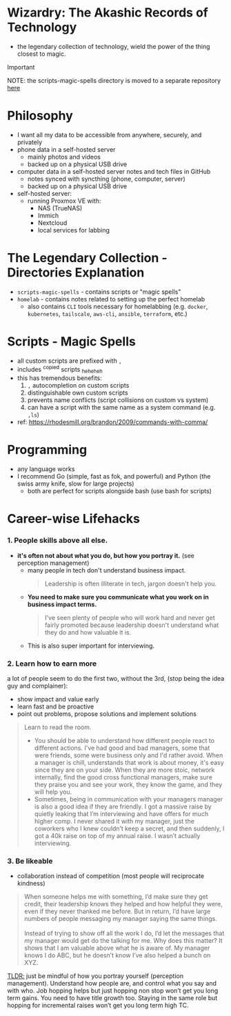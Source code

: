 <!--
title: Wizardry - The Legendary Collection of Technology
date: 2024-01-23-2357 (January 23, 2024 11:57 PM)
tags:
- Technology
- The Start
- Legendary Wizardry
- Wizardry
description: The legendary collection of technology, wield the power of the thing closest to magic.
-->

# Wizardry: The Akashic Records of Technology
- the legendary collection of technology, wield the power of the thing closest to magic.
> [!IMPORTANT]
> NOTE: the scripts-magic-spells directory is moved to a separate repository [here](https://github.com/ejsadiarin/scripts-magic-spells)

# Philosophy
- I want all my data to be accessible from anywhere, securely, and privately
- phone data in a self-hosted server
  - mainly photos and videos
  - backed up on a physical USB drive
- computer data in a self-hosted server notes and tech files in GitHub
  - notes synced with syncthing (phone, computer, server)
  - backed up on a physical USB drive
- self-hosted server:
  - running Proxmox VE with:
    - NAS (TrueNAS)
    - Immich
    - Nextcloud
    - local services for labbing

# The Legendary Collection - Directories Explanation
- `scripts-magic-spells` - contains scripts or "magic spells"
- `homelab` - contains notes related to setting up the perfect homelab 
  - also contains `CLI` tools necessary for homelabbing (e.g. `docker`, `kubernetes`, `tailscale`, `aws-cli`, `ansible`, `terraform`, etc.)

# Scripts - Magic Spells
- all custom scripts are prefixed with `,`
 - includes <sup>copied</sup> scripts <sub>heheheh</sub>
- this has tremendous benefits:
  1. `,` autocompletion on custom scripts
  2. distinguishable own custom scripts
  3. prevents name conflicts (script collisions on custom vs system)
  4. can have a script with the same name as a system command (e.g. `,ls`)
- ref: https://rhodesmill.org/brandon/2009/commands-with-comma/

# Programming
- any language works
- I recommend Go (simple, fast as fok, and powerful) and Python (the swiss army knife, slow for large projects)
  - both are perfect for scripts alongside bash (use bash for scripts)

# Career-wise Lifehacks
### 1. People skills above all else.
- **it's often not about what you do, but how you portray it.** (see perception management)
  - many people in tech don't understand business impact.
    > Leadership is often illiterate in tech, jargon doesn't help you. 
  - **You need to make sure you communicate what you work on in business impact terms.** 
    > I've seen plenty of people who will work hard and never get fairly promoted because leadership doesn't understand what they do and how valuable it is.
  - This is also super important for interviewing.
### 2. Learn how to earn more 
a lot of people seem to do the first two, without the 3rd, (stop being the idea guy and complainer): 
  - show impact and value early
  - learn fast and be proactive
  - point out problems, propose solutions and implement solutions
  > Learn to read the room. 
  > - You should be able to understand how different people react to different actions. I've had good and bad managers, some that were friends, some were business only and I'd rather avoid. When a manager is chill, understands that work is about money, it's easy since they are on your side. When they are more stoic, network internally, find the good cross functional managers, make sure they praise you and see your work, they know the game, and they will help you. 
  > - Sometimes, being in communication with your managers manager is also a good idea if they are friendly. I got a massive raise by quietly leaking that I’m interviewing and have offers for much higher comp. I never shared it with my manager, just the coworkers who I knew couldn’t keep a secret, and then suddenly, I got a 40k raise on top of my annual raise. I wasn’t actually interviewing.
### 3. Be likeable
  - collaboration instead of competition (most people will reciprocate kindness)
  > When someone helps me with something, I’d make sure they get credit, their leadership knows they helped and how helpful they were, even if they never thanked me before. But in return, I’d have large numbers of people messaging my manager saying the same things. 
  > <br><br> Instead of trying to show off all the work I do, I’d let the messages that my manager would get do the talking for me. Why does this matter? It shows that I am valuable above what he is aware of. My manager knows I do ABC, but he doesn’t know I’ve also helped a bunch on XYZ.

[TLDR:](https://www.reddit.com/r/ITCareerQuestions/comments/1az1nvt/good_or_bad_career_advice_that_worked_from_a_30/?utm_source=share&utm_medium=web3x&utm_name=web3xcss&utm_term=1&utm_content=share_button) just be mindful of how you portray yourself (perception management). Understand how people are, and control what you say and with who. Job hopping helps but just hopping non stop won’t get you long term gains. You need to have title growth too. Staying in the same role but hopping for incremental raises won’t get you long term high TC. 

<!-- Happy Birthday To Me!!!!!!!, 20th, January 23, 2024 11:59 PM -->

<!-- ejsadiarin -->
